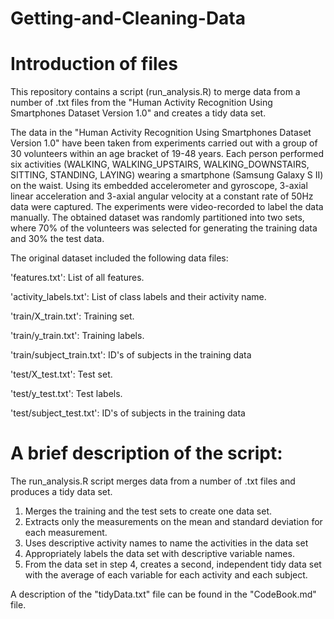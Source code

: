 # Getting-and-Cleaning-Data

# Introduction of files
This repository contains a script (run_analysis.R) to merge data from a number of .txt files from the "Human Activity Recognition Using Smartphones Dataset Version 1.0" and creates a tidy data set.

The data in the "Human Activity Recognition Using Smartphones Dataset Version 1.0" have been taken from experiments carried out with a group of 30 volunteers within an age bracket of 19-48 years. Each person performed six activities (WALKING, WALKING_UPSTAIRS, WALKING_DOWNSTAIRS, SITTING, STANDING, LAYING) wearing a smartphone (Samsung Galaxy S II) on the waist. Using its embedded accelerometer and gyroscope, 3-axial linear acceleration and 3-axial angular velocity at a constant rate of 50Hz data were captured. The experiments were video-recorded to label the data manually. The obtained dataset was randomly partitioned into two sets, where 70% of the volunteers was selected for generating the training data and 30% the test data.

The original dataset included the following data files:

'features.txt': List of all features.

'activity_labels.txt': List of class labels and their activity name.

'train/X_train.txt': Training set.

'train/y_train.txt': Training labels.

'train/subject_train.txt': ID's of subjects in the training data

'test/X_test.txt': Test set.

'test/y_test.txt': Test labels.

'test/subject_test.txt': ID's of subjects in the training data


# A brief description of the script:

The run_analysis.R script merges data from a number of .txt files and produces a tidy data set.

1. Merges the training and the test sets to create one data set.
2. Extracts only the measurements on the mean and standard deviation for each measurement.
3. Uses descriptive activity names to name the activities in the data set
4. Appropriately labels the data set with descriptive variable names.
5. From the data set in step 4, creates a second, independent tidy data set with the average of each variable for each activity and each subject.

A description of the "tidyData.txt" file can be found in the "CodeBook.md" file.

